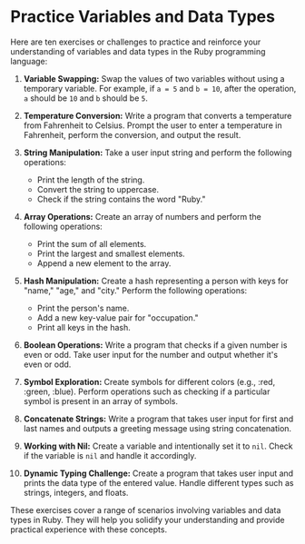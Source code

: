 # Practice Variables and Data Types

Here are ten exercises or challenges to practice and reinforce your understanding of variables and data types in the Ruby programming language:

1. **Variable Swapping:**
   Swap the values of two variables without using a temporary variable. For example, if `a = 5` and `b = 10`, after the operation, `a` should be `10` and `b` should be `5`.

2. **Temperature Conversion:**
   Write a program that converts a temperature from Fahrenheit to Celsius. Prompt the user to enter a temperature in Fahrenheit, perform the conversion, and output the result.

3. **String Manipulation:**
   Take a user input string and perform the following operations:
   - Print the length of the string.
   - Convert the string to uppercase.
   - Check if the string contains the word "Ruby."

4. **Array Operations:**
   Create an array of numbers and perform the following operations:
   - Print the sum of all elements.
   - Print the largest and smallest elements.
   - Append a new element to the array.

5. **Hash Manipulation:**
   Create a hash representing a person with keys for "name," "age," and "city." Perform the following operations:
   - Print the person's name.
   - Add a new key-value pair for "occupation."
   - Print all keys in the hash.

6. **Boolean Operations:**
   Write a program that checks if a given number is even or odd. Take user input for the number and output whether it's even or odd.

7. **Symbol Exploration:**
   Create symbols for different colors (e.g., :red, :green, :blue). Perform operations such as checking if a particular symbol is present in an array of symbols.

8. **Concatenate Strings:**
   Write a program that takes user input for first and last names and outputs a greeting message using string concatenation.

9. **Working with Nil:**
   Create a variable and intentionally set it to `nil`. Check if the variable is `nil` and handle it accordingly.

10. **Dynamic Typing Challenge:**
    Create a program that takes user input and prints the data type of the entered value. Handle different types such as strings, integers, and floats.

These exercises cover a range of scenarios involving variables and data types in Ruby. They will help you solidify your understanding and provide practical experience with these concepts.
